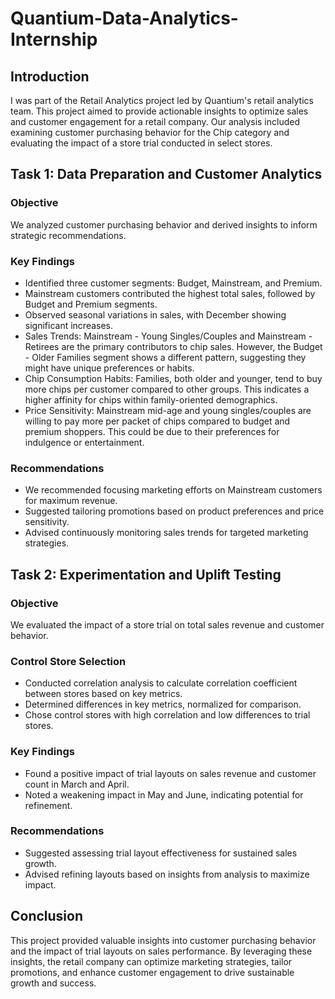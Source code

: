 # Quantium-Data-Analytics-Internship

## Introduction

I was part of the Retail Analytics project led by Quantium's retail analytics team. This project aimed to provide actionable insights to optimize sales and customer engagement for a retail company. Our analysis included examining customer purchasing behavior for the Chip category and evaluating the impact of a store trial conducted in select stores.

## Task 1: Data Preparation and Customer Analytics

### Objective
We analyzed customer purchasing behavior and derived insights to inform strategic recommendations.

### Key Findings
- Identified three customer segments: Budget, Mainstream, and Premium.
- Mainstream customers contributed the highest total sales, followed by Budget and Premium segments.
- Observed seasonal variations in sales, with December showing significant increases.
- Sales Trends: Mainstream - Young Singles/Couples and Mainstream - Retirees are the primary contributors to chip sales. However, the Budget - Older Families segment shows a different pattern, suggesting they might have unique preferences or habits.
- Chip Consumption Habits: Families, both older and younger, tend to buy more chips per customer compared to other groups. This indicates a higher affinity for chips within family-oriented demographics.
- Price Sensitivity: Mainstream mid-age and young singles/couples are willing to pay more per packet of chips compared to budget and premium shoppers. This could be due to their preferences for indulgence or entertainment.

### Recommendations
- We recommended focusing marketing efforts on Mainstream customers for maximum revenue.
- Suggested tailoring promotions based on product preferences and price sensitivity.
- Advised continuously monitoring sales trends for targeted marketing strategies.

## Task 2: Experimentation and Uplift Testing

### Objective
We evaluated the impact of a store trial on total sales revenue and customer behavior.

### Control Store Selection
- Conducted correlation analysis to calculate correlation coefficient between stores based on key metrics.
- Determined differences in key metrics, normalized for comparison.
- Chose control stores with high correlation and low differences to trial stores.

### Key Findings
- Found a positive impact of trial layouts on sales revenue and customer count in March and April.
- Noted a weakening impact in May and June, indicating potential for refinement.

### Recommendations
- Suggested assessing trial layout effectiveness for sustained sales growth.
- Advised refining layouts based on insights from analysis to maximize impact.

## Conclusion

This project provided valuable insights into customer purchasing behavior and the impact of trial layouts on sales performance. By leveraging these insights, the retail company can optimize marketing strategies, tailor promotions, and enhance customer engagement to drive sustainable growth and success.
